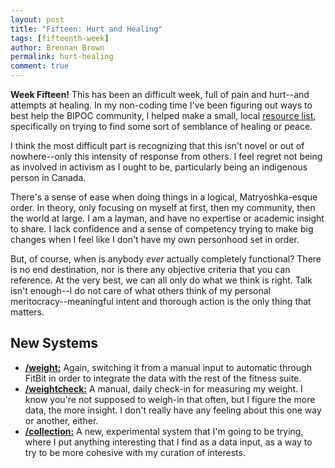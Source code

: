 ```yaml
---
layout: post
title: "Fifteen: Hurt and Healing"
tags: [fifteenth-week]
author: Brennan Brown
permalink: hurt-healing
comment: true
---
```


**Week Fifteen!** This has been an difficult week, full of pain and hurt--and attempts at healing. In my non-coding time I've been figuring out ways to best help the BIPOC community, I helped make a small, local [resource list](https://bipoc-resources.ca/), specifically on trying to find some sort of semblance of healing or peace. 

I think the most difficult part is recognizing that this isn't novel or out of nowhere--only this intensity of response from others. I feel regret not being as involved in activism as I ought to be, particularly being an indigenous person in Canada. 

There's a sense of ease when doing things in a logical, Matryoshka-esque order. In theory, only focusing on myself at first, then my community, then the world at large. 
I am a layman, and have no expertise or academic insight to share. I lack confidence and a sense of competency trying to make big changes when I feel like I don't have my own personhood set in order. 

But, of course, when is anybody *ever* actually completely functional? There is no end destination, nor is there any objective criteria that you can reference. At the very best, we can all only do what we think is right. Talk isn't enough--I do not care of what others think of my personal meritocracy--meaningful intent and thorough action is the only thing that matters.

## New Systems

* [**/weight:**](https://beeminder.com/brennanbrown/weight/) Again, switching it from a manual input to automatic through FitBit in order to integrate the data with the rest of the fitness suite.
* [**/weightcheck:**](https://beeminder.com/brennanbrown/weightcheck/) A manual, daily check-in for measuring my weight. I know you're not supposed to weigh-in that often, but I figure the more data, the more insight. I don't really have any feeling about this one way or another, either.
* [**/collection:**](https://beeminder.com/brennanbrown/collection) A new, experimental system that I'm going to be trying, where I put anything interesting that I find as a data input, as a way to try to be more cohesive with my curation of interests.